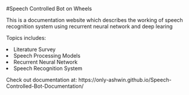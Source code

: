 #Speech Controlled Bot on Wheels
<p>This is a documentation website which describes the working of speech recognition system using recurrent neural network and deep learing</p>
<p>Topics includes: </p>
<li>Literature Survey</li>
<li>Speech Processing Models</li>
<li>Recurrent Neural Network</li>
<li>Speech Recognition System</li>
<p>Check out documentation at: https://only-ashwin.github.io/Speech-Controlled-Bot-Documentation/</p>
